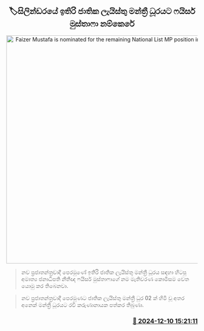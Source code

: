 <p align='center'><b><h2 align='center' title='Faizer Mustafa is nominated for the remaining National List MP position in the cylinder'>🏷සිලින්ඩරයේ ඉතිරි ජාතික ලැයිස්තු මන්ත්‍රී ධූරයට ෆයිසර් මුස්තාෆා නම්කෙ​රේ</h2></b></p>
<p align='center'><img src='https://helakuru.sgp1.cdn.digitaloceanspaces.com/esana/images/lib/faizer-mustapha-new.jpg' width='600' alt='Faizer Mustafa is nominated for the remaining National List MP position in the cylinder'></p>

> නව ප්‍රජාතන්ත්‍රවාදී පෙරමුණේ ඉතිරි ජාතික ලැයිස්තු මන්ත්‍රී ධූරය සඳහා හිටපු අමාත්‍ය ජනාධිපති නීතීඥ ෆයිසර් මුස්තාෆාගේ නම මැතිවරණ කොමිසම වෙත යොමු කර තිබෙනවා.

> නව ප්‍රජාතන්ත්‍රවාදී පෙරමුණට ජාතික ලැයිස්තු මන්ත්‍රී ධුර 02 ක් හිමි වූ අතර අනෙක් මන්ත්‍රී ධූරය​ට රවී කරුණානායක පත්කර තිබුණා.



<h3 align='right'><a href='https://www.helakuru.lk/esana/p/105806/'>📅 2024-12-10 15:21:11</a></h3>
